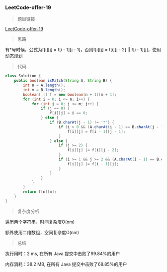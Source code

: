 ### LeetCode-offer-19

> 题目链接

[LeetCode-offer-19](https://leetcode-cn.com/problems/zheng-ze-biao-da-shi-pi-pei-lcof/)

> 思路

有*号时候，公式为f[i][j] = f[i - 1][j - 1]，否则f[i][j] = f[i][j - 2] || f[i - 1][j]，使用动态规划

> 代码

```java
class Solution {
    public boolean isMatch(String A, String B) {
        int n = A.length();
        int m = B.length();
        boolean[][] f = new boolean[n + 1][m + 1];
        for (int i = 0; i <= n; i++) {
            for (int j = 0; j <= m; j++) {
                if (j == 0) {
                    f[i][j] = i == 0;
                } else {
                    if (B.charAt(j - 1) != '*') {
                        if (i > 0 && (A.charAt(i - 1) == B.charAt(j - 1) || B.charAt(j - 1) == '.')) {
                            f[i][j] = f[i - 1][j - 1];
                        }
                    } else {
                        if (j >= 2) {
                            f[i][j] |= f[i][j - 2];
                        }
                        if (i >= 1 && j >= 2 && (A.charAt(i - 1) == B.charAt(j - 2) || B.charAt(j - 2) == '.')) {
                            f[i][j] |= f[i - 1][j];
                        }
                    }
                }
            }
        }
        return f[n][m];
    }
}
```

> 复杂度分析

遍历两个字符串，时间复杂度O(nm)

额外使用二维数组，空间复杂度O(nm)

> 总结

执行用时：2 ms, 在所有 Java 提交中击败了99.84%的用户

内存消耗：38.2 MB, 在所有 Java 提交中击败了68.85%的用户
